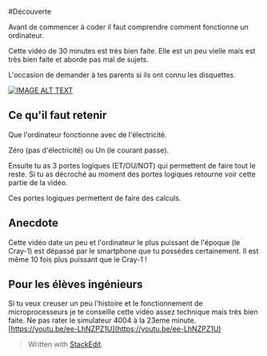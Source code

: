

#Découverte

Avant de commencer à coder il faut comprendre comment fonctionne un ordinateur.

Cette vidéo de 30 minutes est très bien faite. Elle est un peu vielle mais est très bien faite et aborde pas mal de sujets.

L'occasion de demander à tes parents si ils ont connu les disquettes.

[![IMAGE ALT TEXT](http://img.youtube.com/vi/c96KP5jZVYk/0.jpg)](http://www.youtube.com/watch?v=c96KP5jZVYk "# Ordinateur tout un programme - C'est pas sorcier")

## Ce qu'il faut retenir

Que l'ordinateur fonctionne avec de l'électricité. 

Zéro (pas d'électricité) ou Un (le courant passe).

Ensuite tu as 3 portes logiques (ET/OU/NOT) qui permettent de faire tout le reste. Si tu as décroché au moment des portes logiques retourne voir cette partie de la vidéo.

Ces portes logiques permettent de faire des calculs.

## Anecdote

Cette vidéo date un peu et l'ordinateur le plus puissant de l'époque (le Cray-1) est dépassé par le smartphone que tu possèdes certainement. Il est même 10 fois plus puissant que le Cray-1 !

## Pour les élèves ingénieurs

Si tu veux creuser un peu l'histoire et le fonctionnement de microprocesseurs je te conseille cette vidéo assez technique mais très bien faite. Ne pas rater le simulateur 4004 à la 23eme minute.
[https://youtu.be/ee-LhNZPZ1U](https://youtu.be/ee-LhNZPZ1U)

> Written with [StackEdit](https://stackedit.io/).
